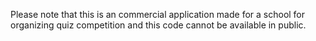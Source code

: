 Please note that this is an commercial application made for a school for organizing quiz competition and this code cannot be available in public.  
